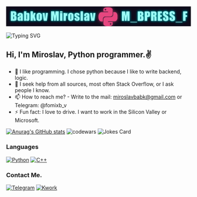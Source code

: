 ![](https://raw.githubusercontent.com/mbpressf/mbpressf/8ea1d7a81d252937a7083100bcde53126b91a64c/fon_git_hub.png)



![Typing SVG](https://readme-typing-svg.herokuapp.com?color=%2336BCF7&lines=I'm+coding+in+Python.)
## Hi, I'm Miroslav, Python programmer.✌

- 🔭 I like programming. I chose python because I like to write backend, logic. 
- 🤔 I seek help from all sources, most often Stack Overflow, or I ask people I know.
- 📫 How to reach me? - Write to the mail: miroslavbabk@gmail.com or Telegram: @fomixb_v 
- ⚡ Fun fact: I love to drive. I want to work in the Silicon Valley or Microsoft.

[![Anurag's GitHub stats](https://github-readme-stats.vercel.app/api?username=mbpressf&show_icons=true&theme=radical)](https://github.com/anuraghazra/github-readme-stats)
![codewars](https://www.codewars.com/users/_M_B_PRESS_F_/badges/large)
![Jokes Card](https://readme-jokes.vercel.app/api?theme=radical)


### Languages

[![Python](https://img.shields.io/badge/-Python🐍-545352?style=for-the-badge&logo=python)](https://t.me/fomixb_v)
[![C++](https://img.shields.io/badge/-C++-545352?style=for-the-badge&logo=C%2b%2b&logoColor=6296CC)](https://t.me/fomixb_v) 
### Contact Me.

[![Telegram](https://img.shields.io/badge/-Telegram-545352?style=for-the-badge&logo=telegram)](https://t.me/fomixb_v)
[![Kwork](https://img.shields.io/badge/-Kwork-545352?style=for-the-badge&logo=)](https://kwork.ru/script-programming/22199519/napishu-bota-dlya-telegram)
